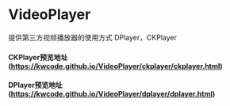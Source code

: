 # VideoPlayer
提供第三方视频播放器的使用方式 DPlayer，CKPlayer

#### CKPlayer预览地址 (https://kwcode.github.io/VideoPlayer/ckplayer/ckplayer.html)
#### DPlayer预览地址 (https://kwcode.github.io/VideoPlayer/dplayer/dplayer.html)
